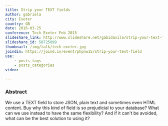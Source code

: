 ```yaml
---
title: Strip your TEXT fields
author: gabriela
city: Exeter
country: GB
date: 2016-03-25
conference: Tech Exeter Feb 2015
slideshare_link: http://www.slideshare.net/gabidavila/strip-your-text-fields-exeter-web-feb2016
slideshare_id: 58725899
thumbnail: /img/talk/tech-exeter.jpg
joindin: https://joind.in/event/phpnw15/strip-your-text-field
use:
    - posts_tags
    - posts_categories
video:

---
```


<h3>Abstract</h3>
We use a TEXT field to store JSON, plain text and sometimes even HTML content. Buy why this kind of field is so prejudicial to your database? What can we use instead to have the same flexibility? And if it can't be avoided, what can be the best solution to using it?
